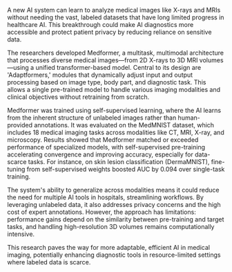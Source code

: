 A new AI system can learn to analyze medical images like X-rays and MRIs without needing the vast, labeled datasets that have long limited progress in healthcare AI. This breakthrough could make AI diagnostics more accessible and protect patient privacy by reducing reliance on sensitive data.

The researchers developed Medformer, a multitask, multimodal architecture that processes diverse medical images—from 2D X-rays to 3D MRI volumes—using a unified transformer-based model. Central to its design are 'Adaptformers,' modules that dynamically adjust input and output processing based on image type, body part, and diagnostic task. This allows a single pre-trained model to handle various imaging modalities and clinical objectives without retraining from scratch.

Medformer was trained using self-supervised learning, where the AI learns from the inherent structure of unlabeled images rather than human-provided annotations. It was evaluated on the MedMNIST dataset, which includes 18 medical imaging tasks across modalities like CT, MRI, X-ray, and microscopy. Results showed that Medformer matched or exceeded performance of specialized models, with self-supervised pre-training accelerating convergence and improving accuracy, especially for data-scarce tasks. For instance, on skin lesion classification (DermaMNIST), fine-tuning from self-supervised weights boosted AUC by 0.094 over single-task training.

The system's ability to generalize across modalities means it could reduce the need for multiple AI tools in hospitals, streamlining workflows. By leveraging unlabeled data, it also addresses privacy concerns and the high cost of expert annotations. However, the approach has limitations: performance gains depend on the similarity between pre-training and target tasks, and handling high-resolution 3D volumes remains computationally intensive.

This research paves the way for more adaptable, efficient AI in medical imaging, potentially enhancing diagnostic tools in resource-limited settings where labeled data is scarce.